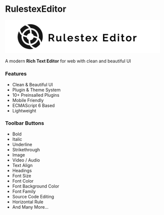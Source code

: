 # RulestexEditor

![Rulestex Editor Logo](logo.png)

A modern **Rich Text Editor** for web with clean and beautiful UI

### Features 
- Clean & Beautiful UI
- Plugin & Theme System
- 10+ Preinsalled Plugins
- Mobile Friendly
- ECMAScript 6 Based
- Lightweight


### Toolbar Buttons
- Bold
- Italic
- Underline
- Strikethrough
- Image
- Video / Audio
- Text Align
- Headings
- Font Size
- Font Color
- Font Background Color
- Font Family
- Source Code Editing
- Horizontal Rule
- And Many More...